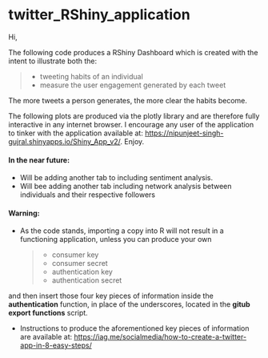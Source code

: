 # twitter_RShiny_application
Hi,

The following code produces a  RShiny Dashboard which is created with the intent to illustrate both the: 
> * tweeting habits of an individual
>  * measure the user engagement generated by each tweet

The more tweets a person generates, the more clear the habits become.

The following plots are produced via the plotly library and are therefore fully interactive in any internet browser. I encourage any user of the application to tinker with the application available at: https://nipunjeet-singh-gujral.shinyapps.io/Shiny_App_v2/. Enjoy.

#### In the near future:
* Will be adding another tab to including sentiment analysis.
* Will bee adding another tab including network analysis between individuals and their respective followers 
#### Warning:

 * As the code stands, importing a copy into R will not result in a functioning application, unless you can produce your own
	 > * consumer key
	  > * consumer secret
	  > *  authentication key
	  > * authentication secret

and then insert those four key pieces of information inside the **authentication** function,  in place of the underscores,  located in the  __gitub export functions__ script.

* Instructions to produce the aforementioned key pieces of information are available at: 
https://iag.me/socialmedia/how-to-create-a-twitter-app-in-8-easy-steps/





	 
		


 
